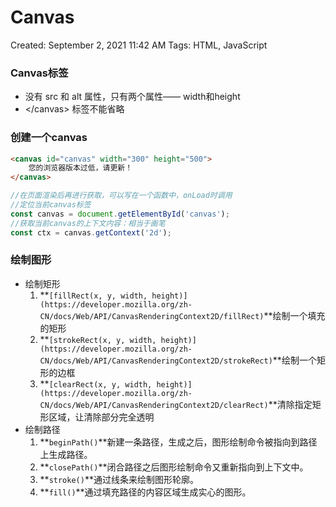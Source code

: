 # Canvas

Created: September 2, 2021 11:42 AM
Tags: HTML, JavaScript

### Canvas标签

- 没有 src 和 alt 属性，只有两个属性—— width和height
- \</canvas\> 标签不能省略

### 创建一个canvas

```html
<canvas id="canvas" width="300" height="500">
	您的浏览器版本过低，请更新！
</canvas>
```

```javascript
//在页面渲染后再进行获取，可以写在一个函数中，onLoad时调用
//定位当前canvas标签
const canvas = document.getElementById('canvas');
//获取当前canvas的上下文内容：相当于画笔
const ctx = canvas.getContext('2d');
```

### 绘制图形

- 绘制矩形
    1. **`[fillRect(x, y, width, height)](https://developer.mozilla.org/zh-CN/docs/Web/API/CanvasRenderingContext2D/fillRect)`**绘制一个填充的矩形
    2. **`[strokeRect(x, y, width, height)](https://developer.mozilla.org/zh-CN/docs/Web/API/CanvasRenderingContext2D/strokeRect)`**绘制一个矩形的边框
    3. **`[clearRect(x, y, width, height)](https://developer.mozilla.org/zh-CN/docs/Web/API/CanvasRenderingContext2D/clearRect)`**清除指定矩形区域，让清除部分完全透明
- 绘制路径
    1. **`beginPath()`**新建一条路径，生成之后，图形绘制命令被指向到路径上生成路径。
    2. **`closePath()`**闭合路径之后图形绘制命令又重新指向到上下文中。
    3. **`stroke()`**通过线条来绘制图形轮廓。
    4. **`fill()`**通过填充路径的内容区域生成实心的图形。